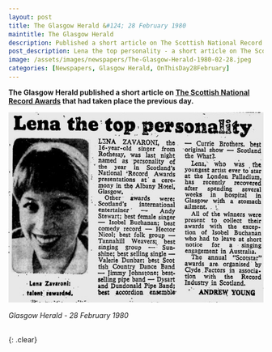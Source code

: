 ```yaml
---
layout: post
title: The Glasgow Herald &#124; 28 February 1980
maintitle: The Glasgow Herald
description: Published a short article on The Scottish National Record Awards that had taken place the previous day.
post_description: Lena the top personality - a short article on The Scottish National Record Awards that had taken place the previous day.
image: /assets/images/newspapers/The-Glasgow-Herald-1980-02-28.jpeg
categories: [Newspapers, Glasgow Herald, OnThisDay28February]
---
```


<strong>The Glasgow Herald published a short article on [The Scottish National Record Awards](/1980-02-27-the-scottish-national-record-awards) that had taken place the previous day.</strong>

![](/assets/images/newspapers/The-Glasgow-Herald-1980-02-28.jpeg)

<cite>Glasgow Herald - 28 February 1980</cite>

<br />{: .clear}

